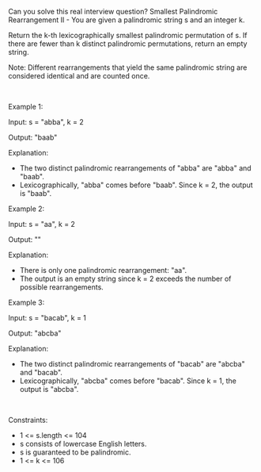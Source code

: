 Can you solve this real interview question? Smallest Palindromic Rearrangement II - You are given a palindromic string s and an integer k.

Return the k-th lexicographically smallest palindromic permutation of s. If there are fewer than k distinct palindromic permutations, return an empty string.

Note: Different rearrangements that yield the same palindromic string are considered identical and are counted once.

 

Example 1:

Input: s = "abba", k = 2

Output: "baab"

Explanation:

 * The two distinct palindromic rearrangements of "abba" are "abba" and "baab".
 * Lexicographically, "abba" comes before "baab". Since k = 2, the output is "baab".

Example 2:

Input: s = "aa", k = 2

Output: ""

Explanation:

 * There is only one palindromic rearrangement: "aa".
 * The output is an empty string since k = 2 exceeds the number of possible rearrangements.

Example 3:

Input: s = "bacab", k = 1

Output: "abcba"

Explanation:

 * The two distinct palindromic rearrangements of "bacab" are "abcba" and "bacab".
 * Lexicographically, "abcba" comes before "bacab". Since k = 1, the output is "abcba".

 

Constraints:

 * 1 <= s.length <= 104
 * s consists of lowercase English letters.
 * s is guaranteed to be palindromic.
 * 1 <= k <= 106